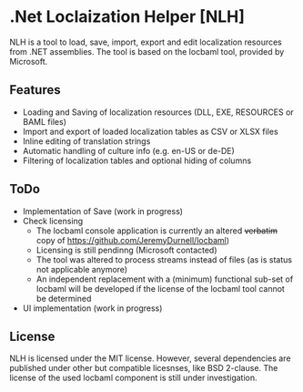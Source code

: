 # .Net Loclaization Helper [NLH] #

NLH is a tool to load, save, import, export and edit localization resources from .NET assemblies.
The tool is based on the locbaml tool, provided by Microsoft.

## Features

* Loading and Saving of localization resources (DLL, EXE, RESOURCES or BAML files)
* Import and export of loaded localization tables as CSV or XLSX files
* Inline editing of translation strings
* Automatic handling of culture info (e.g. en-US or de-DE)
* Filtering of localization tables and optional hiding of columns


## ToDo

* Implementation of Save (work in progress)
* Check licensing
  * The locbaml console application is currently an altered <strike>verbatim</strike> copy of https://github.com/JeremyDurnell/locbaml)
  * Licensing is still pendinng (Microsoft contacted)
  * The tool was altered to process streams instead of files (as is status not applicable anymore)
  * An independent replacement with a (minimum) functional sub-set of locbaml will be developed if the license of the locbaml tool cannot be determined
* UI implementation (work in progress)


## License

NLH is licensed under the MIT license. However, several dependencies are published under other but compatible licesnses, like BSD 2-clause. The license of the used locbaml component is still under investigation.